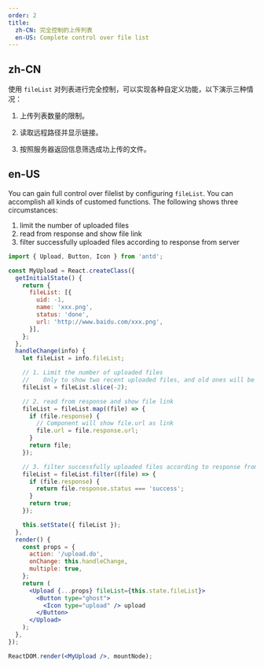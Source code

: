 ```yaml
---
order: 2
title: 
  zh-CN: 完全控制的上传列表
  en-US: Complete control over file list
---
```


## zh-CN

使用 `fileList` 对列表进行完全控制，可以实现各种自定义功能，以下演示三种情况：

1) 上传列表数量的限制。

2) 读取远程路径并显示链接。

3) 按照服务器返回信息筛选成功上传的文件。

## en-US

You can gain full control over filelist by configuring `fileList`. You can accomplish all kinds of customed functions. The following shows three circumstances:

1. limit the number of uploaded files
2. read from response and show file link
3. filter successfully uploaded files according to response from server

````jsx
import { Upload, Button, Icon } from 'antd';

const MyUpload = React.createClass({
  getInitialState() {
    return {
      fileList: [{
        uid: -1,
        name: 'xxx.png',
        status: 'done',
        url: 'http://www.baidu.com/xxx.png',
      }],
    };
  },
  handleChange(info) {
    let fileList = info.fileList;

    // 1. Limit the number of uploaded files
    //    Only to show two recent uploaded files, and old ones will be replaced by the new
    fileList = fileList.slice(-2);

    // 2. read from response and show file link
    fileList = fileList.map((file) => {
      if (file.response) {
        // Component will show file.url as link
        file.url = file.response.url;
      }
      return file;
    });

    // 3. filter successfully uploaded files according to response from server
    fileList = fileList.filter((file) => {
      if (file.response) {
        return file.response.status === 'success';
      }
      return true;
    });

    this.setState({ fileList });
  },
  render() {
    const props = {
      action: '/upload.do',
      onChange: this.handleChange,
      multiple: true,
    };
    return (
      <Upload {...props} fileList={this.state.fileList}>
        <Button type="ghost">
          <Icon type="upload" /> upload
        </Button>
      </Upload>
    );
  },
});

ReactDOM.render(<MyUpload />, mountNode);
````
